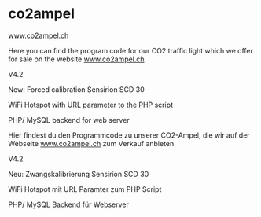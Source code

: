 # co2ampel
www.co2ampel.ch

Here you can find the program code for our CO2 traffic light which we offer for sale on the website www.co2ampel.ch.

V4.2 

New:
Forced calibration Sensirion SCD 30

WiFi Hotspot with URL parameter to the PHP script

PHP/ MySQL backend for web server



Hier findest du den Programmcode zu unserer CO2-Ampel, die wir auf der Webseite www.co2ampel.ch zum Verkauf anbieten.

V4.2 

Neu:
Zwangskalibrierung Sensirion SCD 30

WiFi Hotspot mit URL Paramter zum PHP Script

PHP/ MySQL Backend für Webserver



